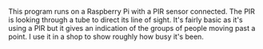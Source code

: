 This program runs on a Raspberry Pi with a PIR sensor connected. The PIR is looking through a tube to direct its line of sight.  It's fairly basic as it's using a PIR but it gives an
indication of the groups of people moving past a point. I use it in a shop to show roughly how busy it's been. 
